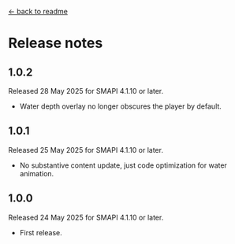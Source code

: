 [← back to readme](README.md)

# Release notes
## 1.0.2
Released 28 May 2025 for SMAPI 4.1.10 or later.

* Water depth overlay no longer obscures the player by default.

## 1.0.1
Released 25 May 2025 for SMAPI 4.1.10 or later.

* No substantive content update, just code optimization for water animation.

## 1.0.0
Released 24 May 2025 for SMAPI 4.1.10 or later.

* First release.